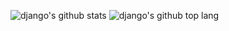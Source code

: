 ![django's github stats](https://github-readme-stats.vercel.app/api?username=sixdjango)
![django's github top lang](https://github-readme-stats.vercel.app/api/top-langs/?username=sixdjango&layout=compact)